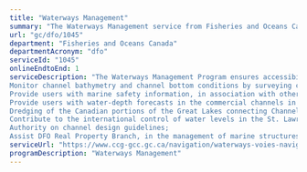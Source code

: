 ```yaml
---
title: "Waterways Management"
summary: "The Waterways Management service from Fisheries and Oceans Canada is available end-to-end online, according to the GC Service Inventory."
url: "gc/dfo/1045"
department: "Fisheries and Oceans Canada"
departmentAcronym: "dfo"
serviceId: "1045"
onlineEndtoEnd: 1
serviceDescription: "The Waterways Management Program ensures accessibility of waterways and contribute to their safe use. Waterways Management contributes to the maintenance of Canadian shipping channels.
Monitor channel bathymetry and channel bottom conditions by surveying commercial channels identifying restrictions and navigational hazards to safe navigation,  and provide this information to mariners, pilots and other stakeholders;
Provide users with marine safety information, in association with other programs within CCG and DFO.
Provide users with water-depth forecasts in the commercial channels in the St. Lawrence, Fraser, and Mackenzie Rivers;
Dredging of the Canadian portions of the Great Lakes connecting Channels and manage dredging of the St. Lawrence River Ship Channel;
Contribute to the international control of water levels in the St. Lawrence River and protect navigational interests, as a member of the Operations Advisory Group;
Authority on channel design guidelines;
Assist DFO Real Property Branch, in the management of marine structures that help manage currents and water levels, wave climates, ice covers, sedimentation rates and patterns, and scour and erosion. These structures also reduce channel maintenance needs and prevent ice jams from forming."
serviceUrl: "https://www.ccg-gcc.gc.ca/navigation/waterways-voies-navigables/index-eng.html"
programDescription: "Waterways Management"
---
```

